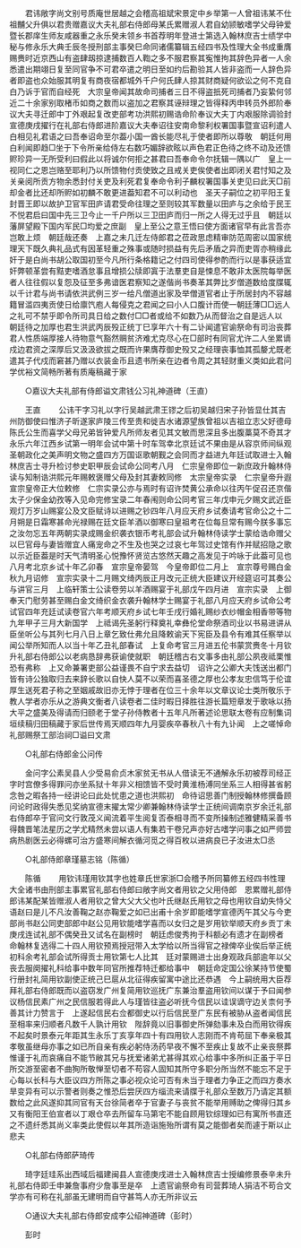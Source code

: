 <!-- { "loadSidebar": true } -->
　　君讳敞字尚文别号质庵世居越之会稽高祖斌宋景定中乡举第一人曾祖讳某不仕祖黼父升俱以君贵赠嘉议大夫礼部右侍郎母某氏累赠淑人君自幼颕敏嗜学父母钟爱暨长郡庠生师友咸器重之永乐癸未领乡书首荐明年登进士第选入翰林庶吉士绩学中秘与修永乐大典壬辰冬授刑部主事癸巳命同诸儒纂辑五经四书及性理大全书成重膺赐赉时近京西山有盗肆刼掠逮捕数百人鞫之多不服君察其寃惟拘其辞色异者一人余悉遣出期翊日复至同官争不可君卒遣之明日至如约后勘验其人皆非盗而一人辞色异者即盗也众始服其明复有商夜宿都城外千户何氏肆人掠其财商疑何欲讼之何不克自白乃诉于官而自经死　大宗皇帝闻其故命司捕者三日不得盗扺死司捕者乃妄絷何邻近二十余家别取楮币如商之数而以盗加之君察其诬辩理之皆得释丙申转员外郎阶奉议大夫寻迁郎中丁外艰起复改吏部考功洪熙初赐诰命阶奉议大夫丁内艰服除调验封宣德庚戌擢行在礼部右侍郎进阶嘉议大夫奉诏往安南命黎利权署国事暨宣诏利遣人白相见礼君语之曰吾奉诏命至尔葢小国一酋长能尽礼于使者即所以尊敬　朝廷何用白利闻即趋□坐于下令所亲给侍左右数巧媚辞欲眩以声色君正色待之终不动及还馈赆珍异一无所受利曰假此以将诚尔何拒之甚君曰吾奉命令尔抚辑一隅以广　皇上一视同仁之恩岂赂至耶利乃以所馈物付贡使致之且戒关吏俟使者出即闭关君忖知之及关亲阅所贡方物余悉封付关吏及利死君复奉命令利子麟权署国事关吏见曰此天□前却金者比还却所赆如初麟不敢更进葢知君不可以利动也　圣天子嗣位之初平阳王复封晋王即以故护卫官军田庐请君受命往理之至则较其军数量以田庐与之余给于民王不悦君启曰国中先三卫今止一千户所以三卫田庐而归一所之人得无过乎且　朝廷以藩屏望殿下国内军民□均爱之庶副　皇上至公之意王悟曰使方面诸官早有此言吾亦岂敢上烦　朝廷哉还奏　上嘉之未几迁左侍郎君之莅政思虑精审防范周密以国家统理天下既久典礼品式有因革轻重之殊事或随时损益有先后矛盾之异而吏胥亦稍缘此奸于是白尚书胡公取国初至今凡所行条格籍记之付四司使得参酌而行以是事获适宜奸弊顿革尝有黠吏嗜酒怠事且增损公牍即寘于法羣吏自是悚息不敢非太医院每举医者人往往假以复怨及征至多弗谙医君察知之遂偕尚书奏革其弊比岁僧道数给度牒辄以千计君与尚书请依洪武例三岁一给凡僧道出家及举僧道官者止于所居封内不容越籍冒滥四夷贡使日给廪饩庖人每侵克之君闻之曰小人口腹计而使一朝廷薄□□远人之礼可不禁乎即令所司具日给之数付□□者或给不如数乃从而督治之自是远人以　朝廷待之加厚也君生洪武丙辰殁正统丁巳享年六十有二讣闻遣官谕祭命有司治丧葬君人性质端厚接人待物意气豁然赒贫济难尤克尽心在□部时有同官尤许二人坐累谪戍边君资之深厚后又汲汲欲拔之既而许果膺荐御史殁又之经理丧事恤其孤嫠尤既老遣其子代戍而窘甚乃赠以衣装金币且遗书所亲在边者令周之其轻财重义类如此君问学优裕文简畅所著有质庵稿藏于家 

　　○嘉议大夫礼部有侍郎谥文肃钱公习礼神道碑（王直） 

　　王直 
　　公讳干字习礼以字行吴越武肃王镠之后初吴越归宋子孙皆显仕其吉州防御使曰惟济子昕遂家庐陵三传至贵和徙吉水诸源望族曾祖以吉祖立志父好德母陈氏公生而喜学父母兄弟皆钟爱凡所师友者见其文敏而思深且多出腹藁莫不奇其才永乐六年江西乡试第一明年会试中第十时车驾幸北京廷试不果由是从容京师间纵观圣朝政化之美声明文物之盛四方万国讴歌朝觐之会同而才益进九年廷试取进士入翰林庶吉士寻升检讨参史职甲辰会试命公同考八月　仁宗皇帝即位一新庶政升翰林侍读与知制诰洪熙元年赐敕褒赠父母及封其妻敕同修　太宗皇帝实录　仁宗皇帝升遐　宣宗皇帝正大位敕修　仁宗实录公亦与焉时有诏许焚黄公承命以往丙午促召还京偕太子少保金幼孜等入见命完修宝录二年春闱则命公同考官三年戊申元夕赐文武近臣观灯万岁山赐宴公及文臣赋诗以进赐之钞四年八月应天府乡试奏请考官命公之十二月朔是日霜寒甚命光禄赐在廷文臣羊酒以御寒曰皇祖考在位每旦常有赐今朕多事忘之汝勿忘五年两朝实录成赐金织袭衣银币考礼部会试升翰林侍读学士蒙给诰命赠父以巳官母与妻皆赠宜人痛宠命之不生及也哭之过哀七年驾过史馆有作并赋招隐之歌以示近臣葢是时天气清明圣心悦豫怀贤览古悠然天趣之高发见于吟咏于此葢可见也八月考北京乡试十年乙卯春　宣宗皇帝晏驾　今皇帝即位二月上　宣宗尊号赐白金秋九月诏修　宣宗实录十二月赐文绮丙辰正月改元正统大臣建议开经筵诏可其奏公与讲官三月　上临轩策士公读卷劳以羊酒赐宴于礼部戊午四月进　宣宗实录　上御奉天门慰劳甚至赐白金文绮织金衣袭升翰林学士赐宴于礼部八月应天府乡试命公考试官四年充廷试读卷官六年考顺天府乡试七年壬戌行婚礼赐纱衣纱帽金相香带等物九年甲子三月大新国学　上祗谒先圣躬行释奠礼幸彝伦堂命祭酒司业以书易进讲从臣坐听公与其列七月八日上章乞致仕弗允且降敕谕天下宪臣及县令有难其任察举以闻公举所知而人以当十年乙丑礼部春试　上复命考官三月进五伦书蒙赏赉冬十月钦升礼部右侍郎公以老病恳辞弗获谕使就职　朝廷稽古右文事多由礼部公夙夜祗栗惟恐有弗称　上又命兼署吏部公益谨畏不自宁求去益切　诏许之公卿大夫饯送出都门皆有诗公独取归去来辞长歌以自快人莫不以荣而喜圣德之厚也公孝友忠信笃于伦谊厚生送死君子称之至姻戚故旧亦无悖于理者在位三十余年以文章议论士类所敬乐于教人学者亦乐从之游典文衡者八读卷者二佳时暇日择胜往游长篇短章发于歌咏以扬大平之盛美及得请而归颐老于堂子孙侍教者十五年凡所著述论思联太卷有应制集词垣续稿归田稿藏于家后世传焉天顺四年九月婴疾卒春秋八十有九讣闻　上之嗟悼命礼部赐祭工部治祠□谥曰文肃 

　　○礼部右侍郎金公问传 

　　金问字公素吴县人少受易俞贞木家贫无书从人借读无不通解永乐初被荐司经正字时宫僚多得罪问亦坐系狱十年非义相馈皆不受时黄淮杨溥同坐系三人相得甚省躬念咎之暇各持一经讲论曰此处忧患之道也洪熙初　命待诏思善门制授翰林修撰备顾问论时政得失悉见奖纳宣德末擢太常少卿兼翰林侍读学士正统间调南京岁余迁礼部右侍郎卒于官问文行敦茂义闻流着平生阅复否泰相寻而不变所操制述雅健精采善书得魏晋笔法星历之学尤精然未尝以语人有集若干卷兄声亦好古嗜学问事之如严师尝病热剧医云必得螺可治方盛寒间解衣循河觅之得百枚以进病良已子汝进太□丞 

　　○礼部侍郎章瑾墓志铭（陈循） 

　　陈循 
　　用钦讳瑾用钦其字也姓章氏世家浙□会稽予所同纂修五经四书性理大全诸书由刑部主事累官礼部右侍郎曰敞字尚文者用钦之父用侍郎　恩累赠礼部侍郎讳某配某皆赠淑人者用钦之曾大父大父也叶氏继赵氏用钦之母也用钦自幼失恃父语赵曰是儿不凡汝善鞠之赵亦鞠爱之如已出甫十余岁即能嗜学宣德丙午其父与今吏部尚书赵公同吏部郎中赵公见用钦能嗜学喜而以女归之是岁用钦举顺天府乡贡丁未庚戌连试礼部不偶癸丑又试名在副榜时　朝廷虑俊秀拘于科额必有遗才在副榜者　命翰林复选得二十四人用钦预焉授冠带入太学给以所当得官之禄俾卒业俟后举正统初科余考礼部会试所得贡士用钦第七人比其　廷对蒙赐进士出身观政兵部逾年以父丧去服阕擢礼科给事中数年同官所推荐特迁都给事中　朝廷命定国公徐某持节使蜀行册封礼简用钦副使正统己巳扈从北征得疾留寓中途比还恭遇　今上嗣统用大臣荐拜礼部右侍郎既而以盗窃发广州复简用钦巡抚广东兼治羣盗用钦间以谋于予曰闻参议杨信民素广州之民信服若得此人与瑾皆往盗必听抚今信民以诖误谪守边关柰何予善其计力赞言于　上遂起信民右佥都御史以行后信民至广东民有被胁从盗者闻信民至相率来归顺者凡数千人孰计用钦　陛辞竟以旧事御史所弹劾事未及白而用钦得疾不起矣时景泰元年距其生永乐丁亥享年四十有四用钦人志刚而不肯苟屈下奉亲极其孝敬虽继母亦事之如已所自亲有疾必躬侍汤药早夜不懈不至疾止复故不止亲丧祭葬惟谨于礼而哀痛自不能节敝其兄与抚爱诸弟尤甚得其欢心给事中多所纠正虽于平日所交游至密者不曲狥所敬惮至切者不苟容人固知其所守多职分所当然不能忘不足于心每以长科与大臣议四方所陈之事必视众论可否有未当于理者力争正之而四方奏水旱变异有可以示警者则奏之惟恐后尝厌四方缁流来请牒于礼部众至数万乃请定其额数给之此风遂抑其同官有天台徐简者卒于官妻子与丧贫不能举用赙助之俾得归其乡又有衡阳王伯宣者以丁艰仓卒去所留车马第宅不能自顾用钦综理如已有寓所书直还之不遗纤悉其尚义率类此使假以年其所造诣施殆所谓有莫之能御者矣而遽于斯以止悲夫 

　　○礼部右侍郎萨琦传 

　　琦字廷珪系出西域后福建闽县人宣德庚戌进士入翰林庶吉士授编修景泰辛未升礼部右侍即壬申兼詹事府少詹事至是卒　上遗官谕祭命有司营葬琦人狷洁不苟合文学亦有可称在礼部虽无建明而自守甚笃人亦无所非议云 

　　○通议大夫礼部右侍郎安成李公绍神道碑（彭时） 

　　彭时 

